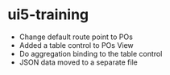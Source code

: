 # ui5-training

- Change default route point to POs
- Added a table control to POs View
- Do aggregation binding to the table control
- JSON data moved to a separate file

